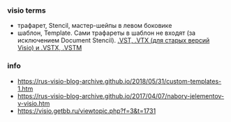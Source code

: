 ### visio terms
- трафарет, Stencil, мастер-шейпы в левом боковике
- шаблон, Template. Сами трафареты в шаблон не входят (за исключением Document Stencil). [.VST, .VTX (для старых версий Visio) и .VSTX, .VSTM](https://visioport.epizy.com/navi/stat_76.html)

### info
- https://rus-visio-blog-archive.github.io/2018/05/31/custom-templates-1.htm
- https://rus-visio-blog-archive.github.io/2017/04/07/nabory-jelementov-v-visio.htm
- https://visio.getbb.ru/viewtopic.php?f=3&t=1731
